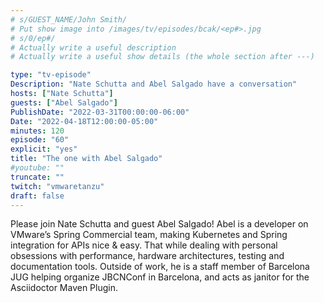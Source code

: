 ```yaml
---
# s/GUEST_NAME/John Smith/
# Put show image into /images/tv/episodes/bcak/<ep#>.jpg
# s/0/ep#/
# Actually write a useful description
# Actually write a useful show details (the whole section after ---)

type: "tv-episode"
Description: "Nate Schutta and Abel Salgado have a conversation"
hosts: ["Nate Schutta"]
guests: ["Abel Salgado"]
PublishDate: "2022-03-31T00:00:00-06:00"
Date: "2022-04-18T12:00:00-05:00"
minutes: 120
episode: "60"
explicit: "yes"
title: "The one with Abel Salgado"
#youtube: ""
truncate: ""
twitch: "vmwaretanzu"
draft: false
---
```


Please join Nate Schutta and guest Abel Salgado! Abel is a developer on VMware’s Spring Commercial team, making Kubernetes and Spring integration for APIs nice & easy. That while dealing with personal obsessions with performance, hardware architectures, testing and documentation tools. Outside of work, he is a staff member of Barcelona JUG helping organize JBCNConf in Barcelona, and acts as janitor for the Asciidoctor Maven Plugin.
